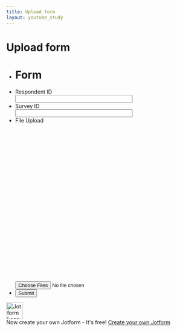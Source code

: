 ```yaml
---
title: Upload form
layout: youtube_study
---
```

# Upload form

<script src="https://cdn01.jotfor.ms/static/prototype.forms.js?3.3.36744" type="text/javascript"></script>
<script src="https://cdn02.jotfor.ms/static/jotform.forms.js?3.3.36744" type="text/javascript"></script>
<script src="https://cdn03.jotfor.ms/js/vendor/imageinfo.js?v=3.3.36744" type="text/javascript"></script>
<script src="https://cdn01.jotfor.ms/file-uploader/fileuploader.js?v=3.3.36744"></script>
<script type="text/javascript">	JotForm.newDefaultTheme = true; JotForm.extendsNewTheme = false; JotForm.singleProduct = false; JotForm.newPaymentUIForNewCreatedForms = true; JotForm.newPaymentUI = true; JotForm.clearFieldOnHide="disable"; JotForm.submitError="jumpToFirstError"; JotForm.init(function(){ /*INIT-START*/
if (window.JotForm && JotForm.accessible) $('input_5').setAttribute('tabindex',0);
if (window.JotForm && JotForm.accessible) $('input_4').setAttribute('tabindex',0); JotForm.alterTexts(undefined); setTimeout(function() { JotForm.initMultipleUploads(); }, 2); /*INIT-END*/ }); JotForm.prepareCalculationsOnTheFly([null,{"name":"heading","qid":"1","text":"Form","type":"control_head"},{"name":"submit2","qid":"2","text":"Submit","type":"control_button"},{"description":"","name":"fileUpload","qid":"3","subLabel":"","text":"File Upload","type":"control_fileupload"},{"description":"","name":"surveyId","qid":"4","subLabel":"","text":"Survey ID","type":"control_textbox"},{"description":"","name":"respondentId","qid":"5","subLabel":"","text":"Respondent ID","type":"control_textbox"}]); setTimeout(function() {
JotForm.paymentExtrasOnTheFly([null,{"name":"heading","qid":"1","text":"Form","type":"control_head"},{"name":"submit2","qid":"2","text":"Submit","type":"control_button"},{"description":"","name":"fileUpload","qid":"3","subLabel":"","text":"File Upload","type":"control_fileupload"},{"description":"","name":"surveyId","qid":"4","subLabel":"","text":"Survey ID","type":"control_textbox"},{"description":"","name":"respondentId","qid":"5","subLabel":"","text":"Respondent ID","type":"control_textbox"}]);}, 20); </script>
<style type="text/css">@media print{.form-section{display:inline!important}.form-pagebreak{display:none!important}.form-section-closed{height:auto!important}.page-section{position:initial!important}}</style>
<link type="text/css" rel="stylesheet" href="https://cdn01.jotfor.ms/themes/CSS/5e6b428acc8c4e222d1beb91.css?themeRevisionID=6310a6ad592c72439615db25"/>
<link type="text/css" rel="stylesheet" href="https://cdn02.jotfor.ms/css/styles/payment/payment_styles.css?3.3.36744" />
<link type="text/css" rel="stylesheet" href="https://cdn03.jotfor.ms/css/styles/payment/payment_feature.css?3.3.36744" />
<form class="jotform-form" action="https://submit.jotform.com/submit/223003680891049/" method="post" enctype="multipart/form-data" name="form_223003680891049" id="223003680891049" accept-charset="utf-8" autocomplete="on"> <input type="hidden" name="formID" value="223003680891049" /> <input type="hidden" id="JWTContainer" value="" /> <input type="hidden" id="cardinalOrderNumber" value="" /> <div role="main" class="form-all"> <style> .form-all:before { background: none;} </style> <ul class="form-section page-section"> <li id="cid_1" class="form-input-wide" data-type="control_head"> <div class="form-header-group header-large"> <div class="header-text httal htvam"> <h1 id="header_1" class="form-header" data-component="header"> Form </h1> </div> </div> </li> <li class="form-line" data-type="control_textbox" id="id_5"> <label class="form-label form-label-top form-label-auto" id="label_5" for="input_5"> Respondent ID </label> <div id="cid_5" class="form-input-wide" data-layout="half"> <input type="text" id="input_5" name="q5_respondentId" data-type="input-textbox" class="form-textbox" data-defaultvalue="" style="width:310px" size="310" value="" data-component="textbox" aria-labelledby="label_5" /> </div> </li> <li class="form-line" data-type="control_textbox" id="id_4"> <label class="form-label form-label-top form-label-auto" id="label_4" for="input_4"> Survey ID </label> <div id="cid_4" class="form-input-wide" data-layout="half"> <input type="text" id="input_4" name="q4_surveyId" data-type="input-textbox" class="form-textbox" data-defaultvalue="" style="width:310px" size="310" value="" data-component="textbox" aria-labelledby="label_4" /> </div> </li> <li class="form-line" data-type="control_fileupload" id="id_3"> <label class="form-label form-label-top form-label-auto" id="label_3" for="input_3"> File Upload </label> <div id="cid_3" class="form-input-wide" data-layout="full"> <div class="jfQuestion-fields" data-wrapper-react="true"> <div class="jfField isFilled"> <div class="jfUpload-wrapper"> <div class="jfUpload-container"> <div class="jfUpload-text-container"> <div class="jfUpload-icon forDesktop"> <span class="iconSvg dhtupload "> <svg viewBox="0 0 54 47" version="1.1" xmlns="http://www.w3.org/2000/svg"> <g stroke="none" strokeWidth="1" fill="none"> <g transform="translate(-1506.000000, -2713.000000)"> <g transform="translate(1421.000000, 2713.000000)"> <path d="M125.212886,10.1718048 C127.110227,10.3826204 128.89335,10.9096517 130.562307,11.7529143 C132.231264,12.596177 133.689384,13.676591 134.93671,14.9941889 C136.184036,16.3117868 137.167828,17.8226097 137.888114,19.5267029 C138.608401,21.2307962 138.968539,23.049054 138.968539,24.9815309 C138.968539,26.8086 138.687456,28.6356416 138.125281,30.4627107 C137.563106,32.2897797 136.746207,33.9323605 135.674561,35.3905021 C134.602915,36.8486438 133.267769,38.0520318 131.669084,39.0007022 C130.070398,39.9493727 128.217005,40.4588363 126.108848,40.5291081 L122.261482,40.5291081 C121.804714,40.5291081 121.409441,40.3622149 121.07565,40.0284235 C120.741858,39.694632 120.574965,39.2993586 120.574965,38.8425913 C120.574965,38.385824 120.741858,37.9905506 121.07565,37.6567591 C121.409441,37.3229677 121.804714,37.1560744 122.261482,37.1560744 L126.108848,37.1560744 C127.549422,37.1560744 128.858216,36.7871526 130.03527,36.0492978 C131.212324,35.3114429 132.222468,34.3627867 133.06573,33.2033006 C133.908993,32.0438144 134.558998,30.743804 135.015765,29.3032303 C135.472533,27.8626567 135.700913,26.4221046 135.700913,24.9815309 C135.700913,23.4004134 135.384694,21.9159421 134.752247,20.5280723 C134.1198,19.1402026 133.258983,17.9280307 132.169768,16.8915204 C131.080554,15.85501 129.833247,15.0293277 128.427809,14.4144487 C127.022371,13.7995697 125.529116,13.4921348 123.947999,13.4921348 L122.735815,13.4394312 L122.366889,12.2799508 C121.48849,9.46907537 120.07429,7.28189569 118.124245,5.71834621 C116.1742,4.15479672 113.53026,3.37303371 110.192346,3.37303371 C108.084189,3.37303371 106.186876,3.73317173 104.500351,4.45345857 C102.813826,5.17374541 101.36449,6.17510478 100.1523,7.45756671 C98.9401098,8.74002865 98.0090213,10.2684193 97.3590063,12.0427844 C96.7089914,13.8171496 96.3839888,15.7232459 96.3839888,17.7611306 L96.4366924,17.7611306 L96.5420997,19.3422402 L95.0136938,19.6057584 C93.1514888,19.9219819 91.5703951,20.9233413 90.2703652,22.6098666 C88.9703353,24.2963919 88.3203301,26.1937043 88.3203301,28.301861 C88.3203301,30.6911051 89.1196608,32.7640947 90.7183462,34.5208919 C92.3170316,36.277689 94.2055603,37.1560744 96.3839888,37.1560744 L101.232725,37.1560744 C101.724628,37.1560744 102.128685,37.3229677 102.444909,37.6567591 C102.761132,37.9905506 102.919242,38.385824 102.919242,38.8425913 C102.919242,39.2993586 102.761132,39.694632 102.444909,40.0284235 C102.128685,40.3622149 101.724628,40.5291081 101.232725,40.5291081 L96.3839888,40.5291081 C94.8380073,40.5291081 93.3798875,40.2041055 92.0095857,39.5540906 C90.6392839,38.9040756 89.4358959,38.0169064 88.3993855,36.8925562 C87.3628752,35.768206 86.5371929,34.4681956 85.9223139,32.992486 C85.3074349,31.5167763 85,29.9532503 85,28.301861 C85,25.5963933 85.7554115,23.1544819 87.266257,20.9760534 C88.7771026,18.7976249 90.7095505,17.3395051 93.0636587,16.6016503 C93.2042025,14.2475421 93.7224499,12.0603624 94.6184164,10.0400456 C95.514383,8.0197289 96.7089871,6.26295807 98.2022647,4.76968048 C99.6955423,3.27640288 101.452313,2.10815028 103.47263,1.26488764 C105.492947,0.421624997 107.732829,0 110.192346,0 C112.089686,0 113.82889,0.237164061 115.410007,0.711499298 C116.991124,1.18583453 118.414109,1.8621913 119.679003,2.74058989 C120.943897,3.61898847 122.033095,4.69061868 122.946629,5.95551264 C123.860164,7.22040661 124.615575,8.62582326 125.212886,10.1718048 Z M113.249157,23.611236 L119.468188,30.4627107 C119.71414,30.7086623 119.837114,30.9985295 119.837114,31.3323209 C119.837114,31.6661124 119.71414,31.9735473 119.468188,32.2546348 L119.046559,32.5181531 C118.835743,32.7641047 118.563444,32.8607271 118.229652,32.8080232 C117.895861,32.7553193 117.605994,32.6059937 117.360042,32.3600421 L113.670787,28.2491573 L113.670787,45.2197331 C113.670787,45.7116364 113.503893,46.1156936 113.170102,46.4319171 C112.83631,46.7481406 112.441037,46.90625 111.98427,46.90625 C111.492366,46.90625 111.088309,46.7481406 110.772086,46.4319171 C110.455862,46.1156936 110.297753,45.7116364 110.297753,45.2197331 L110.297753,28.2491573 L106.713904,32.2546348 C106.467953,32.5005864 106.178086,32.649912 105.844294,32.7026159 C105.510503,32.7553198 105.220636,32.6586974 104.974684,32.4127458 L104.553055,32.1492275 C104.307103,31.86814 104.184129,31.5607051 104.184129,31.2269136 C104.184129,30.8931222 104.307103,30.603255 104.553055,30.3573034 L110.666678,23.611236 L110.666678,23.5585323 L111.088308,23.1369031 C111.193715,22.9963593 111.325473,22.8997369 111.483585,22.847033 C111.641697,22.7943291 111.791022,22.7679775 111.931566,22.7679775 C112.107246,22.7679775 112.265355,22.7943291 112.405899,22.847033 C112.546443,22.8997369 112.686984,22.9963593 112.827528,23.1369031 L113.249157,23.5585323 L113.249157,23.611236 Z"> </path> </g> </g> </g> </svg> </span> </div> </div> <div class="jfUpload-button-container"> <div class="jfUpload-button" aria-hidden="true" tabindex="0" style="display:none" data-version="v2"> Browse Files <div class="jfUpload-heading forDesktop"> Drag and drop files here </div> <div class="jfUpload-heading forMobile"> Choose a file </div> </div> </div> </div> <div class="jfUpload-files-container"> <input type="file" id="input_3" name="q3_fileUpload[]" multiple="" class="form-upload-multiple" data-imagevalidate="yes" data-file-accept="pdf, doc, docx, xls, xlsx, csv, txt, rtf, html, zip, mp3, wma, mpg, flv, avi, jpg, jpeg, png, gif" data-file-maxsize="1000000" data-file-minsize="0" data-file-limit="" data-component="fileupload" aria-label="Browse Files" /> </div> </div> <div data-wrapper-react="true"> </div> </div> <span style="display:none" class="cancelText"> Cancel </span> <span style="display:none" class="ofText"> of </span> </div> </div> </li> <li class="form-line" data-type="control_button" id="id_2"> <div id="cid_2" class="form-input-wide" data-layout="full"> <div data-align="auto" class="form-buttons-wrapper form-buttons-auto jsTest-button-wrapperField"> <button id="input_2" type="submit" class="form-submit-button submit-button jf-form-buttons jsTest-submitField" data-component="button" data-content=""> Submit </button> </div> </div> </li> <li style="display:none"> Should be Empty: <input type="text" name="website" value="" /> </li> </ul> </div> <script> JotForm.showJotFormPowered = "new_footer"; </script> <script> JotForm.poweredByText = "Powered by Jotform"; </script> <input type="hidden" class="simple_spc" id="simple_spc" name="simple_spc" value="223003680891049" /> <script type="text/javascript"> var all_spc = document.querySelectorAll("form[id='223003680891049'] .si" + "mple" + "_spc");
for (var i = 0; i < all_spc.length; i++)
{ all_spc[i].value = "223003680891049-223003680891049";
} </script> <div class="formFooter-heightMask"> </div> <div class="formFooter f6 branding21"> <div class="formFooter-wrapper formFooter-leftSide"> <a href="https://www.jotform.com/?utm_source=formfooter&utm_medium=banner&utm_term=223003680891049&utm_content=jotform_logo&utm_campaign=powered_by_jotform_le" target="_blank" class="formFooter-logoLink"><img class="formFooter-logo" src="https://cdn.jotfor.ms/assets/img/logo2021/jotform-logo-white.svg" alt="Jotform Logo" style="height: 44px;"></a> </div> <div class="formFooter-wrapper formFooter-rightSide"> <span class="formFooter-text"> Now create your own Jotform - It's free! </span> <a class="formFooter-button" href="https://www.jotform.com/?utm_source=formfooter&utm_medium=banner&utm_term=223003680891049&utm_content=jotform_button&utm_campaign=powered_by_jotform_le" target="_blank">Create your own Jotform</a> </div> </div>
</form>
<script src="https://cdn.jotfor.ms//js/vendor/smoothscroll.min.js?v=3.3.36744"></script>
<script src="https://cdn.jotfor.ms//js/errorNavigation.js?v=3.3.36744"></script>
